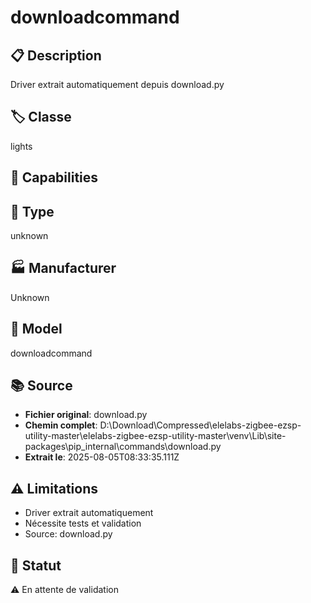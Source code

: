 # downloadcommand

## 📋 Description
Driver extrait automatiquement depuis download.py

## 🏷️ Classe
lights

## 🔧 Capabilities


## 📡 Type
unknown

## 🏭 Manufacturer
Unknown

## 📱 Model
downloadcommand

## 📚 Source
- **Fichier original**: download.py
- **Chemin complet**: D:\Download\Compressed\elelabs-zigbee-ezsp-utility-master\elelabs-zigbee-ezsp-utility-master\venv\Lib\site-packages\pip\_internal\commands\download.py
- **Extrait le**: 2025-08-05T08:33:35.111Z

## ⚠️ Limitations
- Driver extrait automatiquement
- Nécessite tests et validation
- Source: download.py

## 🚀 Statut
⚠️ En attente de validation
